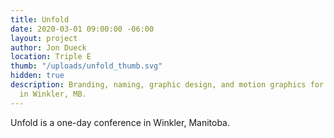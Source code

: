 ```yaml
---
title: Unfold
date: 2020-03-01 09:00:00 -06:00
layout: project
author: Jon Dueck
location: Triple E
thumb: "/uploads/unfold_thumb.svg"
hidden: true
description: Branding, naming, graphic design, and motion graphics for Unfold, a conference
  in Winkler, MB.
---
```


Unfold is a one-day conference in Winkler, Manitoba.
